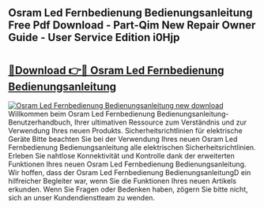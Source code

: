 ## Osram Led Fernbedienung Bedienungsanleitung Free Pdf Download - Part-Qim New Repair Owner Guide - User Service Edition i0Hjp

# <h2><a href="http://df1h03j.blite.top/?on=Osram+Led+Fernbedienung+Bedienungsanleitung">🔗Download 👉🔴 Osram Led Fernbedienung Bedienungsanleitung</a></h2>

[![Osram Led Fernbedienung Bedienungsanleitung new download](https://i.imgur.com/lujVjoI.png)](http://df1h03j.blite.top/?on=Osram+Led+Fernbedienung+Bedienungsanleitung)
Willkommen beim Osram Led Fernbedienung Bedienungsanleitung-Benutzerhandbuch, Ihrer ultimativen Ressource zum Verständnis und zur Verwendung Ihres neuen Produkts. Sicherheitsrichtlinien für elektrische Geräte Bitte beachten Sie bei der Verwendung Ihres neuen Osram Led Fernbedienung Bedienungsanleitung alle elektrischen Sicherheitsrichtlinien. Erleben Sie nahtlose Konnektivität und Kontrolle dank der erweiterten Funktionen Ihres neuen Osram Led Fernbedienung Bedienungsanleitung. Wir hoffen, dass der Osram Led Fernbedienung BedienungsanleitungD ein hilfreicher Begleiter war, wenn Sie die Funktionen Ihres neuen Artikels erkunden. Wenn Sie Fragen oder Bedenken haben, zögern Sie bitte nicht, sich an unser Kundendienstteam zu wenden.
